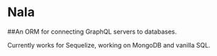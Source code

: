 # Nala

##An ORM for connecting GraphQL servers to databases.

Currently works for Sequelize, working on MongoDB and vanilla SQL.
